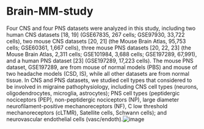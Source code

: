 # Brain-MM-study

Four CNS and four PNS datasets were analyzed in this study, including two human CNS datasets [18, 19] (GSE67835, 267 cells; GSE97930, 33,722 cells),  two mouse CNS datasets [20, 21] (the Mouse Brain Atlas, 95,753 cells; GSE60361, 1,667 cells), three mouse PNS datasets [20, 22, 23]  (the Mouse Brain Atlas, 2,311 cells; GSE101984, 3,688 cells; GSE197289, 67,991), and a human PNS dataset [23] (GSE197289, 17,223 cells). The mouse PNS dataset, GSE197289, are from  mouse of normal models (PBS) and mouse of two headache models (CSD, IS), while all other datasets are from normal tissue. In CNS and PNS datasets, we studied cell types that considered to be involved in migraine pathophysiology, including CNS cell types (neurons, oligodendrocytes, microglia, astrocytes); PNS cell types (peptidergic nociceptors (PEP), non-peptidergic nociceptors (NP), large diameter neurofilament-positive mechanoreceptors (NF), C low threshold mechanoreceptors (cLTMR), Satellite cells, Schwann cells); and neurovascular endothelial cells (vasc/endoth).![image](https://github.com/thecailab/Brain-MM-study/assets/74012830/04d57bae-6b7e-4706-b5c0-c448793fdf01)
